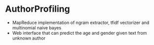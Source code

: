 # AuthorProfiling

 * MapReduce implementation of ngram extractor, tfidf vectorizer and multinomial naive bayes
 * Web interface that can predict the age and gender given text from unknown author
